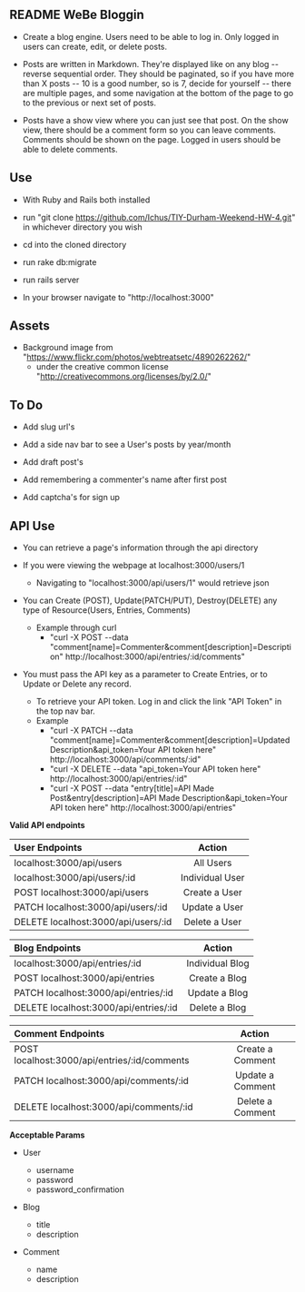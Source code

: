 README WeBe Bloggin
-------------------------
- Create a blog engine. Users need to be able to log in. Only logged in users can create, edit, or delete posts.


- Posts are written in Markdown. They're displayed like on any blog -- reverse sequential order. They should be paginated, so if you have more than X posts -- 10 is a good number, so is 7, decide for yourself -- there are multiple pages, and some navigation at the bottom of the page to go to the previous or next set of posts.


- Posts have a show view where you can just see that post. On the show view, there should be a comment form so you can leave comments. Comments should be shown on the page. Logged in users should be able to delete comments.

Use
-------------------------
- With Ruby and Rails both installed

- run "git clone https://github.com/Ichus/TIY-Durham-Weekend-HW-4.git" in whichever directory you wish

- cd into the cloned directory

- run rake db:migrate

- run rails server

- In your browser navigate to "http://localhost:3000"

Assets
------------------------
- Background image from "https://www.flickr.com/photos/webtreatsetc/4890262262/"
    - under the creative common license "http://creativecommons.org/licenses/by/2.0/"

To Do
------------------------
- Add slug url's

- Add a side nav bar to see a User's posts by year/month

- Add draft post's

- Add remembering a commenter's name after first post

- Add captcha's for sign up

API Use
------------------------
- You can retrieve a page's information through the api directory

- If you were viewing the webpage at localhost:3000/users/1
   - Navigating to "localhost:3000/api/users/1" would retrieve json

- You can Create (POST), Update(PATCH/PUT), Destroy(DELETE) any type of Resource(Users, Entries, Comments)
    - Example through curl
        - "curl -X POST --data "comment[name]=Commenter&comment[description]=Description" http://localhost:3000/api/entries/:id/comments"

- You must pass the API key as a parameter to Create Entries, or to Update or Delete any record.
    - To retrieve your API token. Log in and click the link "API Token" in the top nav bar.
    - Example
        - "curl -X PATCH --data "comment[name]=Commenter&comment[description]=Updated Description&api_token=Your API token here" http://localhost:3000/api/comments/:id"
        - "curl -X DELETE --data "api_token=Your API token here" http://localhost:3000/api/entries/:id"
        - "curl -X POST --data "entry[title]=API Made Post&entry[description]=API Made Description&api_token=Your API token here" http://localhost:3000/api/entries"

**Valid API endpoints**

| User Endpoints                               | Action           |
| :------------------------------------------- | :--------------: |
| localhost:3000/api/users                     | All Users        |
| localhost:3000/api/users/:id                 | Individual User  |
| POST localhost:3000/api/users                | Create a User    |
| PATCH localhost:3000/api/users/:id           | Update a User    |
| DELETE localhost:3000/api/users/:id          | Delete a User    |

| Blog Endpoints                               | Action           |
| :------------------------------------------- | :--------------: |
| localhost:3000/api/entries/:id               | Individual Blog  |
| POST localhost:3000/api/entries              | Create a Blog    |
| PATCH localhost:3000/api/entries/:id         | Update a Blog    |
| DELETE localhost:3000/api/entries/:id        | Delete a Blog    |

| Comment Endpoints                            | Action           |
| :------------------------------------------- | :--------------: |
| POST localhost:3000/api/entries/:id/comments | Create a Comment |
| PATCH localhost:3000/api/comments/:id        | Update a Comment |
| DELETE localhost:3000/api/comments/:id       | Delete a Comment |

**Acceptable Params**

- User
  - username
  - password
  - password_confirmation
  
- Blog
  - title
  - description
 
- Comment
  - name
  - description

